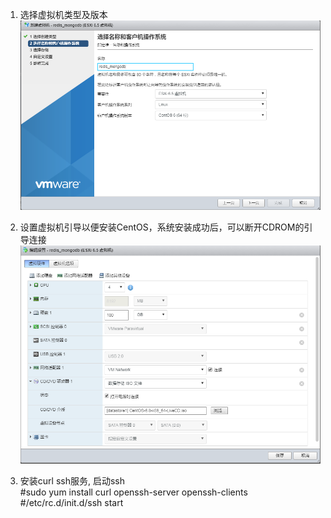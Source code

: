 1. 选择虚拟机类型及版本
![image](https://github.com/greatsharp/VMWare-ESXi-Cent-OS-/blob/master/images/%E5%88%9B%E5%BB%BA%E8%99%9A%E6%8B%9F%E6%9C%BA.png)

2. 设置虚拟机引导以便安装CentOS，系统安装成功后，可以断开CDROM的引导连接
![image](https://github.com/greatsharp/VMWare-ESXi-Cent-OS-/blob/master/images/%E8%99%9A%E6%8B%9F%E6%9C%BA%E8%AE%BE%E7%BD%AE.png)

3. 安装curl ssh服务, 启动ssh  
#sudo yum install curl openssh-server openssh-clients  
#/etc/rc.d/init.d/ssh start  

